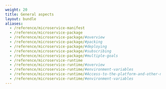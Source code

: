 ```yaml
---
weight: 20
title: General aspects
layout: bundle
aliases:
  - /reference/microservice-manifest
  - /reference/microservice-package
  - /reference/microservice-package/#overview
  - /reference/microservice-package/#packing
  - /reference/microservice-package/#deploying
  - /reference/microservice-package/#subscribing
  - /reference/microservice-package/#multiple-goals
  - /reference/microservice-runtime
  - /reference/microservice-runtime/#overview
  - /reference/microservice-runtime/#environment-variables
  - /reference/microservice-runtime/#Access-to-the-platform-and-other-microservices
  - /reference/microservice-runtime/#environment-variables
---
```

